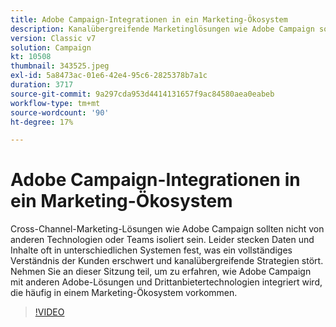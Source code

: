 ```yaml
---
title: Adobe Campaign-Integrationen in ein Marketing-Ökosystem
description: Kanalübergreifende Marketinglösungen wie Adobe Campaign sollten nicht von anderen Technologien oder Teams getrennt sein.
version: Classic v7
solution: Campaign
kt: 10508
thumbnail: 343525.jpeg
exl-id: 5a8473ac-01e6-42e4-95c6-2825378b7a1c
duration: 3717
source-git-commit: 9a297cda953d4414131657f9ac84580aea0eabeb
workflow-type: tm+mt
source-wordcount: '90'
ht-degree: 17%

---
```


# Adobe Campaign-Integrationen in ein Marketing-Ökosystem

Cross-Channel-Marketing-Lösungen wie Adobe Campaign sollten nicht von anderen Technologien oder Teams isoliert sein. Leider stecken Daten und Inhalte oft in unterschiedlichen Systemen fest, was ein vollständiges Verständnis der Kunden erschwert und kanalübergreifende Strategien stört. Nehmen Sie an dieser Sitzung teil, um zu erfahren, wie Adobe Campaign mit anderen Adobe-Lösungen und Drittanbietertechnologien integriert wird, die häufig in einem Marketing-Ökosystem vorkommen.

>[!VIDEO](https://video.tv.adobe.com/v/343525/?quality=12&learn=on)
